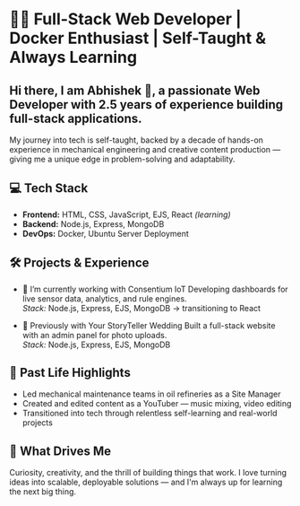 # 👨‍💻 Full-Stack Web Developer | Docker Enthusiast | Self-Taught & Always Learning

## Hi there, I am Abhishek 👋, a passionate Web Developer with 2.5 years of experience building full-stack applications. 

My journey into tech is self-taught, backed by a decade of hands-on experience in mechanical engineering and creative content production — giving me a unique edge in problem-solving and adaptability.

## 💻 Tech Stack
- **Frontend:** HTML, CSS, JavaScript, EJS, React *(learning)*
- **Backend:** Node.js, Express, MongoDB
- **DevOps:** Docker, Ubuntu Server Deployment

## 🛠️ Projects & Experience
- 🔭 I’m currently working with Consentium IoT
  Developing dashboards for live sensor data, analytics, and rule engines.  
  *Stack:* Node.js, Express, EJS, MongoDB → transitioning to React

- 📸 Previously with Your StoryTeller Wedding
  Built a full-stack website with an admin panel for photo uploads.  
  *Stack:* Node.js, Express, EJS, MongoDB

## 🧠 Past Life Highlights
- Led mechanical maintenance teams in oil refineries as a Site Manager  
- Created and edited content as a YouTuber — music mixing, video editing  
- Transitioned into tech through relentless self-learning and real-world projects

## 🚀 What Drives Me
Curiosity, creativity, and the thrill of building things that work. I love turning ideas into scalable, deployable solutions — and I'm always up for learning the next big thing.  

<!--
**bagchiabk/bagchiabk** is a ✨ _special_ ✨ repository because its `README.md` (this file) appears on your GitHub profile.

Here are some ideas to get you started:

- 🔭 I’m currently working on ...
- 🌱 I’m currently learning ...
- 👯 I’m looking to collaborate on ...
- 🤔 I’m looking for help with ...
- 💬 Ask me about ...
- 📫 How to reach me: ...
- 😄 Pronouns: ...
- ⚡ Fun fact: ...
-->
